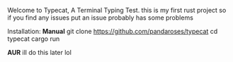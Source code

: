 Welcome to Typecat, A Terminal Typing Test.
this is my first rust project so if you find any issues put an issue
probably has some problems

Installation:
**Manual**
git clone https://github.com/pandaroses/typecat
cd typecat
cargo run

**AUR**
ill do this later lol
